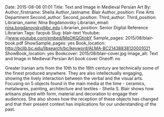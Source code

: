 Date: 2015-08-06 01:01
Title: Text and Image in Medieval Persian Art 
By:
Author_firstname: Sheila 
Author_lastname: Blair
Author_position: Fine Arts Department
Second_author:
Second_position:
Third_author:
Third_position:
Librarian_name: Nina Bogdanovsky
Librarian_email: nina.bogdanovsky@bc.edu
Librarian_position: Senior Digital Reference Librarian
Tags: facpub
Slug: blair-text
Youtube: //www.youtube.com/embed/MqOKQGtjnbY
Sample_pages: 2015/08/blair-book.pdf
ShowSample_pages: yes
Book_location: http://bclib.bc.edu/libsearch/bc/keyword/ALMA-BC21438838120001021
ShowBook_location: yes
Bookcover: 2015/08/blair-cover.jpg
Image_alt: Text and Image in Medieval Persian Art book cover
Oneoff: no

Greater Iranian arts from the 10th to the 16th century are technically some of the finest produced anywhere. They are also intellectually engaging, showing the lively interaction between the verbal and the visual arts. Focusing on 5 objects found in the main media at the time - ceramics, metalwares, painting, architecture and textiles - Sheila S. Blair shows how artisans played with form, material and decoration to engage their audiences. She also shows how the reception of these objects has changed and that their present context has implications for our understanding of the past. 
